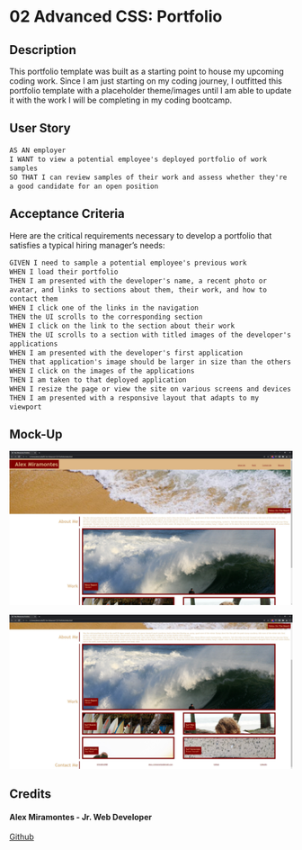 # 02 Advanced CSS: Portfolio

## Description
This portfolio template was built as a starting point to house my upcoming coding work. Since I am just starting on my coding journey, I outfitted this portfolio template with a placeholder theme/images until I am able to update it with the work I will be completing in my coding bootcamp. 

## User Story

```
AS AN employer
I WANT to view a potential employee's deployed portfolio of work samples
SO THAT I can review samples of their work and assess whether they're a good candidate for an open position
```

## Acceptance Criteria

Here are the critical requirements necessary to develop a portfolio that satisfies a typical hiring manager’s needs:

```
GIVEN I need to sample a potential employee's previous work
WHEN I load their portfolio
THEN I am presented with the developer's name, a recent photo or avatar, and links to sections about them, their work, and how to contact them
WHEN I click one of the links in the navigation
THEN the UI scrolls to the corresponding section
WHEN I click on the link to the section about their work
THEN the UI scrolls to a section with titled images of the developer's applications
WHEN I am presented with the developer's first application
THEN that application's image should be larger in size than the others
WHEN I click on the images of the applications
THEN I am taken to that deployed application
WHEN I resize the page or view the site on various screens and devices
THEN I am presented with a responsive layout that adapts to my viewport
```

## Mock-Up


![screenShot](./assets/images/02-css-portfolio-screenshot-1.jpg)

![screenShot](./assets/images/02-css-portfolio-screenshot-2.jpg)

## Credits

#### Alex Miramontes - Jr. Web Developer
[Github](https://github.com/amiramonte)